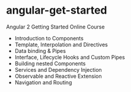 # angular-get-started
Angular 2 Getting Started Online Course

* Introduction to Components
* Template, Interpolation and Directives
* Data binding & Pipes
* Interface, Lifecycle Hooks and Custom Pipes
* Building nested Components
* Services and Dependency Injection
* Observable and Reactive Extension
* Navigation and Routing
